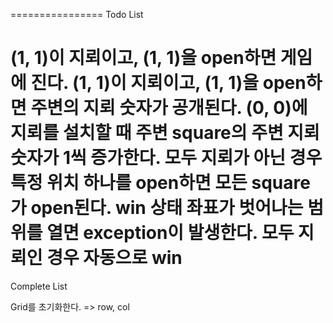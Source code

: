 ================
Todo List

(1, 1)이 지뢰이고, (1, 1)을 open하면 게임에 진다.
(1, 1)이 지뢰이고, (1, 1)을 open하면 주변의 지뢰 숫자가 공개된다.
(0, 0)에 지뢰를 설치할 때 주변 square의 주변 지뢰 숫자가 1씩 증가한다.
모두 지뢰가 아닌 경우 특정 위치 하나를 open하면 모든 square가 open된다. win 상태
좌표가 벗어나는 범위를 열면 exception이 발생한다.
모두 지뢰인 경우 자동으로 win
================
Complete List

Grid를 초기화한다. => row, col